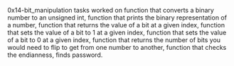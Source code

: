 0x14-bit_manipulation
tasks worked on function that converts a binary number to an unsigned int,  function that prints the binary representation of a number, function that returns the value of a bit at a given index, function that sets the value of a bit to 1 at a given index, function that sets the value of a bit to 0 at a given index, function that returns the number of bits you would need to flip to get from one number to another, function that checks the endianness, finds password.
